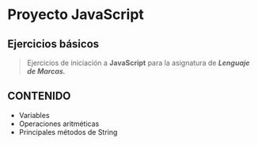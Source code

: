# Proyecto JavaScript
## Ejercicios básicos 
>Ejercicios de iniciación a **JavaScript**
>para la asignatura de **_Lenguaje de Marcas._**  
## CONTENIDO  
* Variables
* Operaciones aritméticas
* Principales métodos de String


